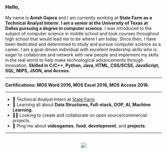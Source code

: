 ### Hello,
My name is **Anish Gajera** and I am currently working at **State Farm as a Technical Analyst Internr**. **I am a senior at the University of Texas at Dallas pursuing a degree in computer science.** I was introduced to the subject of computer science in middle school and took courses throughout high school that would lead me to be where I am today. Since then, I have been dedicated and determined to study and pursue computer science as a career. I am a goal-driven individual with excellent leadership skills who is eager to collaborate and network with new people and implement my skills in the real world to help make technological advancements through innovation. **Skilled in C/C++, Python, Java, HTML, CSS/SCSS, JavaScript, SQL, MIPS, JSON, and Access.**
** **
**Certifications: MOS Word 2016, MOS Excel 2016, MOS Access 2016.**

---
- 🚀 Technical Analyst Intern at [State Farm]()
- 📖 Learning all about **Data Structures, Full-stack, OOP, AI, Machine Learning**.
- 🤝🏽 Looking to create and collaborate on open source/commercial projects.
- 💬 Ping me about **videogames**, **food**, **development**, and **projects**.

---
<p align="center"><br />
  <a href="https://www.linkedin.com/in/anishgajera/">
    <img src="https://img.shields.io/badge/LinkedIn-anishgajera-2867B2">
</p>
